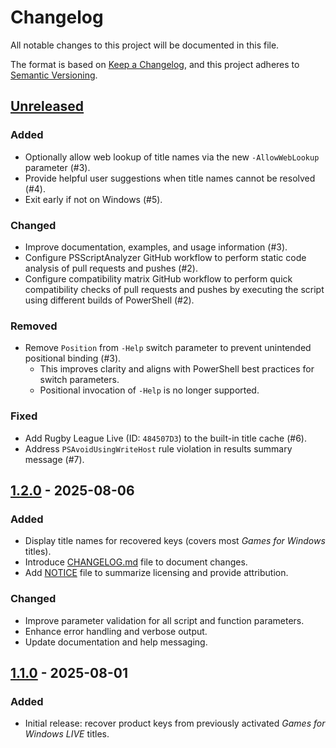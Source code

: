 # Changelog

All notable changes to this project will be documented in this file.

The format is based on [Keep a Changelog](https://keepachangelog.com/en/1.1.0/),
and this project adheres to [Semantic Versioning](https://semver.org/spec/v2.0.0.html).

## [Unreleased]

### Added

- Optionally allow web lookup of title names via the new `-AllowWebLookup` parameter (#3).
- Provide helpful user suggestions when title names cannot be resolved (#4).
- Exit early if not on Windows (#5).

### Changed

- Improve documentation, examples, and usage information (#3).
- Configure PSScriptAnalyzer GitHub workflow to perform static code analysis of pull requests and pushes (#2).
- Configure compatibility matrix GitHub workflow to perform quick compatibility checks of pull requests and pushes by executing the script using different builds of PowerShell (#2).

### Removed

- Remove `Position` from `-Help` switch parameter to prevent unintended positional binding (#3).
  - This improves clarity and aligns with PowerShell best practices for switch parameters.
  - Positional invocation of `-Help` is no longer supported.

### Fixed

- Add Rugby League Live (ID: `484507D3`) to the built-in title cache (#6).
- Address `PSAvoidUsingWriteHost` rule violation in results summary message (#7).

## [1.2.0] - 2025-08-06

### Added

- Display title names for recovered keys (covers most *Games for Windows* titles).
- Introduce [CHANGELOG.md](./CHANGELOG.md) file to document changes.
- Add [NOTICE](./NOTICE) file to summarize licensing and provide attribution.

### Changed

- Improve parameter validation for all script and function parameters.
- Enhance error handling and verbose output.
- Update documentation and help messaging.

## [1.1.0] - 2025-08-01

### Added

- Initial release: recover product keys from previously activated *Games for Windows LIVE* titles.

[unreleased]: https://github.com/elusiveeagle/recover-gfwl-keys/compare/v1.2.0...HEAD
[1.2.0]: https://github.com/elusiveeagle/recover-gfwl-keys/compare/v1.1.0...v1.2.0
[1.1.0]: https://github.com/elusiveeagle/recover-gfwl-keys/releases/tag/v1.1.0
